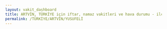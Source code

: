 ```yaml
---
layout: vakit_dashboard
title: ARTVİN, TÜRKİYE için iftar, namaz vakitleri ve hava durumu - ilçe/eyalet seç
permalink: /TÜRKİYE/ARTVİN/YUSUFELİ
---
```


<script type="text/javascript">
  var GLOBAL_COUNTRY = 'TÜRKİYE';
  var GLOBAL_CITY = 'ARTVİN';
  var GLOBAL_STATE = 'YUSUFELİ';
  var lat = 72;
  var lon = 21;
</script>
